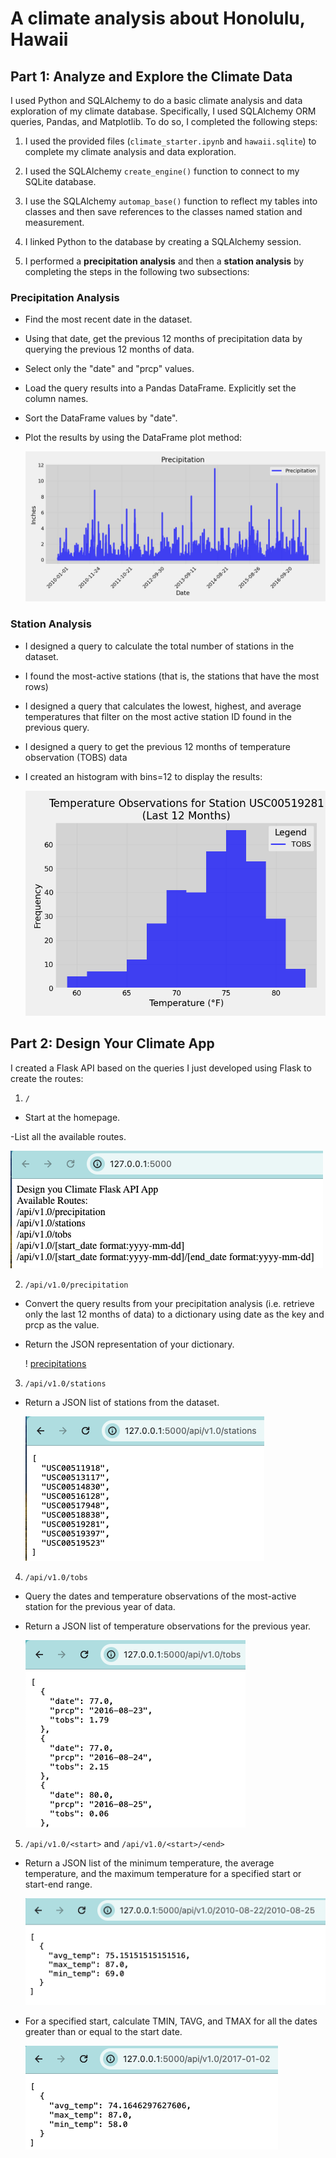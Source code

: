 # A climate analysis about  Honolulu, Hawaii

## Part 1: Analyze and Explore the Climate Data

I used Python and SQLAlchemy to do a basic climate analysis and data exploration of my climate database. Specifically, I used SQLAlchemy ORM queries, Pandas, and Matplotlib. To do so, I completed the following steps:

1. I used the provided files (`climate_starter.ipynb` and `hawaii.sqlite`) to complete my climate analysis and data exploration.

2. I used the SQLAlchemy `create_engine()` function to connect to my SQLite database.

3. I use the SQLAlchemy `automap_base()` function to reflect my tables into classes and then save references to the classes named station and measurement.

4. I linked Python to the database by creating a SQLAlchemy session.

5. I performed a **precipitation analysis** and then a **station analysis** by completing the steps in the following two subsections:

### Precipitation Analysis

- Find the most recent date in the dataset.

- Using that date, get the previous 12 months of precipitation data by querying the previous 12 months of data.

- Select only the "date" and "prcp" values.

- Load the query results into a Pandas DataFrame. Explicitly set the column names.

- Sort the DataFrame values by "date".

- Plot the results by using the DataFrame plot method:

  ![line_plot](https://github.com/Amarilli/sqlalchemy-challenge/blob/main/Resources/precipitation.png)

### Station Analysis

- I designed a query to calculate the total number of stations in the dataset.

- I found the most-active stations (that is, the stations that have the most rows)

- I designed a query that calculates the lowest, highest, and average temperatures that filter on the most active station ID found in the previous query.

- I designed a query to get the previous 12 months of temperature observation (TOBS) data 

- I created an histogram with bins=12 to display the results:

  ![histogram](https://github.com/Amarilli/sqlalchemy-challenge/blob/main/Resources/tobs.png)

## Part 2: Design Your Climate App

I created a Flask API based on the queries I just developed using Flask to create the routes:

1. `/`

- Start at the homepage.

-List all the available routes.

![routes](https://github.com/Amarilli/sqlalchemy-challenge/blob/main/Resources/routes.png)

2. `/api/v1.0/precipitation`

- Convert the query results from your precipitation analysis (i.e. retrieve only the last 12 months of data) to a dictionary using date as the key and prcp as the value.

- Return the JSON representation of your dictionary.

  ! [precipitations](https://github.com/Amarilli/sqlalchemy-challenge/blob/main/Resources/precipitations.png)

3. `/api/v1.0/stations`

 - Return a JSON list of stations from the dataset.

   ![stations](https://github.com/Amarilli/sqlalchemy-challenge/blob/main/Resources/stations.png)
   
4. `/api/v1.0/tobs`

- Query the dates and temperature observations of the most-active station for the previous year of data.

- Return a JSON list of temperature observations for the previous year.

  ![tobs_api](https://github.com/Amarilli/sqlalchemy-challenge/blob/main/Resources/tobs_api.png)

5. `/api/v1.0/<start>` and `/api/v1.0/<start>/<end>`

- Return a JSON list of the minimum temperature, the average temperature, and the maximum temperature for a specified start or start-end range.

  ![start and end](https://github.com/Amarilli/sqlalchemy-challenge/blob/main/Resources/start_end_date.png)
 

- For a specified start, calculate TMIN, TAVG, and TMAX for all the dates greater than or equal to the start date.

  ![start](https://github.com/Amarilli/sqlalchemy-challenge/blob/main/Resources/start_date.png)

